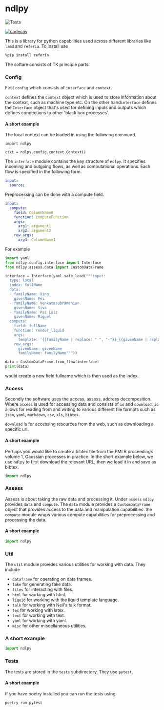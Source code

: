 # ndlpy


![Tests](https://github.com/lawrennd/ndlpy/actions/workflows/python-tests.yml/badge.svg)


[![codecov](https://codecov.io/gh/lawrennd/ndlpy/branch/main/graph/badge.svg?token=YOUR_CODECOV_TOKEN)](https://codecov.io/gh/lawrennd/ndlpy)

This is a library for python capabilities used across different libraries like `lamd` and `referia`.
To install use

```bash
%pip install referia
```

The softare consists of TK principle parts.

### Config 

First `config` which consists of `interface` and `context`. 

`context` defines the `Context` object which is used to store information about the context, such as machine type etc. On the other hand`interface` defines the `Interface` object that's used for defining inputs and outputs which defines connections to other 'black box processes'. 

#### A short example

The local context can be loaded in using the following command.
```
import ndlpy

ctxt = ndlpy.config.context.Context()
```

The `interface` module contains the key structure of `ndlpy`. It specifies incoming and outgoing flows, as well as computational operations. Each flow is specified in the following form.

```yaml
input:
  source:
```  

Preprocessing can be done with a compute field.

```yaml
input:
  compute:
    field: ColumnName0
    function: computeFunction
    args:
      arg1: argument1
      arg2: argument2
    row_args:
      arg3: ColumnName1
```

For example

```python
import yaml
from ndlpy.config.interface import Interface
from ndlpy.assess.data import CustomDataFrame

interface = Interface(yaml.safe_load("""input:
  type: local
  index: fullName
  data:
  - familyName: Xing
    givenName: Pei
  - familyName: Venkatasubramanian
    givenName: Siva
  - familyName: Paz Luiz
    givenName: Miguel
  compute:
    field: fullName
    function: render_liquid
    args:
      template: '{{familyName | replace: " ", "-"}}_{{givenName | replace: " ", "-"}}'
    row_args:
      givenName: givenName
      familyName: familyName"""))

data = CustomDataFrame.from_flow(interface)
print(data)


```

would create a new field fullname which is then used as the index.

### Access

Secondly the software uses the access, assess, address decomposition. Where `access` is used for accessing data and consists of `io` and `download`. `io` allows for reading from and writing to various different file formats such as `json`, `yaml`, `markdown`, `csv`, `xls`, `bibtex`. 

`download` is for accessing resources from the web, such as downloading a specific url.

#### A short example

Perhaps you would like to create a bibtex file from the PMLR proceedings volume 1, Gaussian processes in practice. In the short example below, we use `ndlpy` to first download the relevant URL, then we load it in and save as bibtex.

```python
import ndlpy
```


### Assess

Assess is about taking the raw data and processing it. Under `assess` `ndlpy` provides `data` and `compute`. The `data` module provides a `CustomDataFrame` object that provides access to the data and manipulation capabilities. the `compute` module wraps various compute capabilities for preprocessing and processing the data. 

#### A short example

```python
import ndlpy
```

### Util

The `util` module provides various utilities for working with data. They include 

* `dataframe` for operating on data frames. 
* `fake` for generating fake data.
* `files` for interacting with files.
* `html` for working with html.
* `liquid` for working with the liquid template language.
* `talk` for working with Neil's talk format.
* `tex` for working with latex.
* `text` for working with text.
* `yaml` for working with yaml.
* `misc` for other miscellaneous utilities.

### A short example

```python
import ndlpy
```

### Tests

The tests are stored in the `tests` subdirectory. They use `pytest`.


#### A short example

If you have poetry installed you can run the tests using

```bash
poetry run pytest 
```
